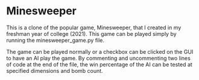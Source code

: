 # Minesweeper

This is a clone of the popular game, Minesweeper, that I created in my freshman year of college (2021).
This game can be played simply by running the minesweeper_game.py file.

The game can be played normally or a checkbox can be clicked on the GUI to have an AI play the game.
By commenting and uncommenting two lines of code at the end of the file, the win percentage of the AI can be tested
at specified dimensions and bomb count.
